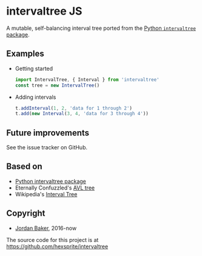 # intervaltree JS

A mutable, self-balancing interval tree ported from the [Python `intervaltree` package][python intervaltree package].

## Examples

- Getting started

  ```js
  import IntervalTree, { Interval } from 'intervaltree'
  const tree = new IntervalTree()
  ```

- Adding intervals

  ```js
  t.addInterval(1, 2, 'data for 1 through 2')
  t.add(new Interval(3, 4, 'data for 3 through 4'))
  ```

## Future improvements

See the issue tracker on GitHub.

## Based on

- [Python intervaltree package][python intervaltree package]
- Eternally Confuzzled's [AVL tree][confuzzled avl tree]
- Wikipedia's [Interval Tree][wiki intervaltree]

## Copyright

- [Jordan Baker][gh], 2016-now

The source code for this project is at https://github.com/hexsprite/intervaltree

[python intervaltree package]: https://github.com/chaimleib/intervaltree
[build status badge]: https://travis-ci.org/chaimleib/intervaltree.svg?branch=master
[build status]: https://travis-ci.org/chaimleib/intervaltree
[gh]: https://github.com/hexsprite/intervaltree
[issue tracker]: https://github.com/chaimleib/intervaltree/issues
[konstantin intervaltree]: https://github.com/konstantint/PyIntervalTree
[sinig intervaltree]: https://github.com/siniG/intervaltree
[lmcarril intervaltree]: https://github.com/lmcarril/intervaltree
[confuzzled avl tree]: http://www.eternallyconfuzzled.com/tuts/datastructures/jsw_tut_avl.aspx
[wiki intervaltree]: http://en.wikipedia.org/wiki/Interval_tree
[kahn intervaltree]: http://zurb.com/forrst/posts/Interval_Tree_implementation_in_python-e0K
[kahn intervaltree gh]: https://github.com/tylerkahn/intervaltree-python
[apache]: http://www.apache.org/licenses/LICENSE-2.0
